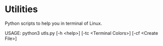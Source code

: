 # Utilities
Python scripts to help you in terminal of Linux.

USAGE: python3 utls.py [-h \<help\>] [-tc \<Terminal Colors\>] [-cf \<Create File\>]

